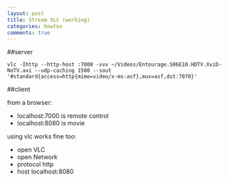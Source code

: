 ```yaml
---
layout: post
title: Stream VLC (working)
categories: howtos
comments: true
---
```


##server

    vlc -Ihttp --http-host :7000 -vvv ~/Videos/Entourage.S06E10.HDTV.XviD-NoTV.avi --udp-caching 1500 --sout '#standard{access=http{mime=video/x-ms-asf},mux=asf,dst:7070}'


##client

from a browser:
 - localhost:7000 is remote control
 - localhost:8080 is movie


using vlc works fine too:
  - open VLC
  - open Network
  - protocol http
  - host localhost:8080
